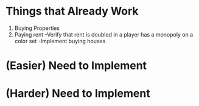 # Things that Already Work

1. Buying Properties
2. Paying rent
   -Verify that rent is doubled in a player has a monopoly on a color set
   -Implement buying houses

# (Easier) Need to Implement

# (Harder) Need to Implement

